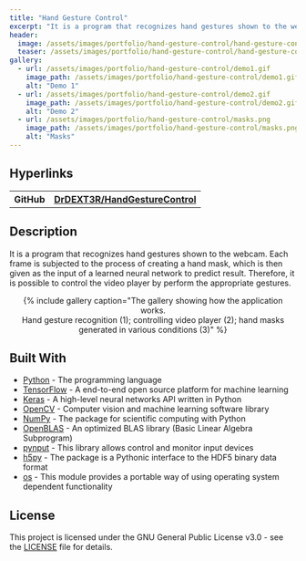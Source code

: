 ```yaml
---
title: "Hand Gesture Control"
excerpt: "It is a program that recognizes hand gestures shown to the webcam. Each frame is subjected to the process of creating a hand mask, which is then given as the input of a learned neural network."
header:
  image: /assets/images/portfolio/hand-gesture-control/hand-gesture-control.jpg
  teaser: /assets/images/portfolio/hand-gesture-control/hand-gesture-control-teaser.jpg
gallery:
  - url: /assets/images/portfolio/hand-gesture-control/demo1.gif
    image_path: /assets/images/portfolio/hand-gesture-control/demo1.gif
    alt: "Demo 1"
  - url: /assets/images/portfolio/hand-gesture-control/demo2.gif
    image_path: /assets/images/portfolio/hand-gesture-control/demo2.gif
    alt: "Demo 2"
  - url: /assets/images/portfolio/hand-gesture-control/masks.png
    image_path: /assets/images/portfolio/hand-gesture-control/masks.png
    alt: "Masks"
---
```


## Hyperlinks
<table>
  <tr>
    <th>GitHub</th>
    <th><a href="https://github.com/DrDEXT3R/HandGestureControl" target="_blank">DrDEXT3R/HandGestureControl</a></th>
  </tr>
</table>

## Description
It is a program that recognizes hand gestures shown to the webcam. Each frame is subjected to the process of creating a hand mask, which is then given as the input of a learned neural network to predict result. Therefore, it is possible to control the video player by perform the appropriate gestures.

<div style="text-align: center;">
{% include gallery caption="The gallery showing how the application works.<br/>Hand gesture recognition (1); controlling video player (2); hand masks generated in various conditions (3)" %}
</div>

## Built With
* <a href="https://docs.python.org/3/" target="_blank">Python</a> - The programming language
* <a href="https://www.tensorflow.org/api_docs/python/" target="_blank">TensorFlow</a> - A end-to-end open source platform for machine learning 
* <a href="https://keras.io/documentation/" target="_blank">Keras</a> - A high-level neural networks API written in Python
* <a href="https://docs.opencv.org/4.1.1/d6/d00/tutorial_py_root.html" target="_blank">OpenCV</a> - Computer vision and machine learning software library
* <a href="https://numpy.org/doc/1.17/" target="_blank">NumPy</a> - The package for scientific computing with Python
* <a href="https://github.com/xianyi/OpenBLAS/wiki" target="_blank">OpenBLAS</a> - An optimized BLAS library (Basic Linear Algebra Subprogram)
* <a href="https://pynput.readthedocs.io/en/latest/" target="_blank">pynput</a> - This library allows control and monitor input devices
* <a href="https://docs.h5py.org/en/stable/" target="_blank">h5py</a> - The package is a Pythonic interface to the HDF5 binary data format
* <a href="https://docs.python.org/3/library/os.html" target="_blank">os</a> - This module provides a portable way of using operating system dependent functionality

## License
This project is licensed under the GNU General Public License v3.0 - see the <a href="https://github.com/DrDEXT3R/HandGestureControl/blob/master/LICENSE" target="_blank">LICENSE</a> file for details.
